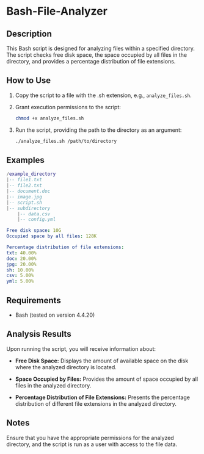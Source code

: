 # Bash-File-Analyzer

## Description

This Bash script is designed for analyzing files within a specified directory. The script checks free disk space, the space occupied by all files in the directory, and provides a percentage distribution of file extensions.

## How to Use

1. Copy the script to a file with the .sh extension, e.g., `analyze_files.sh`.

2. Grant execution permissions to the script:

   ```bash
   chmod +x analyze_files.sh
   ```

3. Run the script, providing the path to the directory as an argument:

   ```bash
   ./analyze_files.sh /path/to/directory
   ```

## Examples
```lua
/example_directory
|-- file1.txt
|-- file2.txt
|-- document.doc
|-- image.jpg
|-- script.sh
|-- subdirectory
    |-- data.csv
    |-- config.yml
```
```yaml
Free disk space: 10G
Occupied space by all files: 128K

Percentage distribution of file extensions:
txt: 40.00%
doc: 20.00%
jpg: 20.00%
sh: 10.00%
csv: 5.00%
yml: 5.00%

```


## Requirements

- Bash (tested on version 4.4.20)

## Analysis Results

Upon running the script, you will receive information about:

- **Free Disk Space:** Displays the amount of available space on the disk where the analyzed directory is located.

- **Space Occupied by Files:** Provides the amount of space occupied by all files in the analyzed directory.

- **Percentage Distribution of File Extensions:** Presents the percentage distribution of different file extensions in the analyzed directory.

## Notes

Ensure that you have the appropriate permissions for the analyzed directory, and the script is run as a user with access to the file data.
